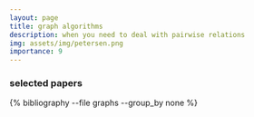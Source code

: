 ```yaml
---
layout: page
title: graph algorithms
description: when you need to deal with pairwise relations
img: assets/img/petersen.png
importance: 9
---
```







### selected papers
<div class="publications">
  {% bibliography --file graphs --group_by none %}
</div>

